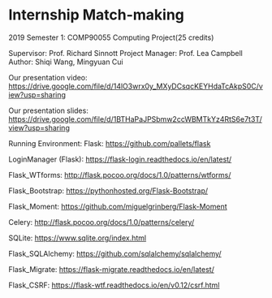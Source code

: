 # Internship Match-making
2019 Semester 1: COMP90055 Computing Project(25 credits)


Supervisor:       Prof. Richard Sinnott
Project Manager:  Prof. Lea Campbell
Author:           Shiqi Wang, Mingyuan Cui


Our presentation video:
https://drive.google.com/file/d/14lO3wrx0y_MXyDCsqcKEYHdaTcAkpS0C/view?usp=sharing

Our presentation slides:
https://drive.google.com/file/d/1BTHaPaJPSbmw2ccWBMTkYz4RtS6e7t3T/view?usp=sharing

Running Environment:
Flask: https://github.com/pallets/flask

LoginManager (Flask): https://flask-login.readthedocs.io/en/latest/

Flask_WTforms: http://flask.pocoo.org/docs/1.0/patterns/wtforms/

Flask_Bootstrap: https://pythonhosted.org/Flask-Bootstrap/

Flask_Moment: https://github.com/miguelgrinberg/Flask-Moment

Celery: http://flask.pocoo.org/docs/1.0/patterns/celery/

SQLite: https://www.sqlite.org/index.html

Flask_SQLAlchemy: https://github.com/sqlalchemy/sqlalchemy/

Flask_Migrate: https://flask-migrate.readthedocs.io/en/latest/

Flask_CSRF: https://flask-wtf.readthedocs.io/en/v0.12/csrf.html
 
